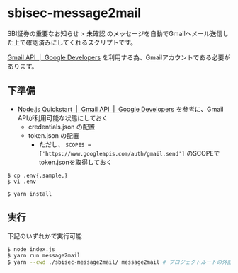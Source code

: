 # sbisec-message2mail

SBI証券の重要なお知らせ > 未確認 のメッセージを自動でGmailへメール送信した上で確認済みにしてくれるスクリプトです。

[Gmail API  \|  Google Developers](https://developers.google.com/gmail/api) を利用する為、Gmailアカウントである必要があります。


## 下準備

* [Node\.js Quickstart  \|  Gmail API  \|  Google Developers](https://developers.google.com/gmail/api/quickstart/nodejs) を参考に、Gmail APIが利用可能な状態にしておく
  * credentials.json の配置
  * token.json の配置
      * ただし、 `SCOPES = ['https://www.googleapis.com/auth/gmail.send']` のSCOPEでtoken.jsonを取得しておく


```
$ cp .env{.sample,}
$ vi .env

$ yarn install
```

## 実行 

下記のいずれかで実行可能

```sh
$ node index.js
$ yarn run message2mail
$ yarn --cwd ./sbisec-message2mail/ message2mail # プロジェクトルートの外部から実行可能
```
